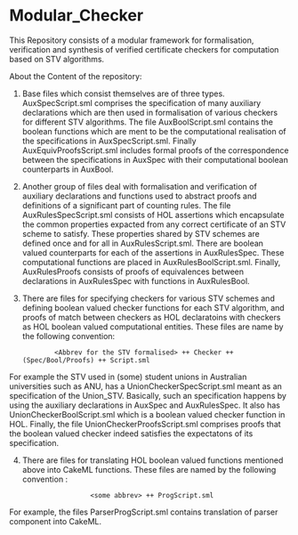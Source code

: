 # Modular_Checker
This Repository consists of a modular framework for formalisation, verification and synthesis of verified certificate checkers for computation based on STV algorithms.


About the Content of the repository: 



1. Base files which consist themselves are of three types. AuxSpecScript.sml comprises the specification of many auxiliary declarations which are then used in formalisation of various checkers for different STV algorithms. The file AuxBoolScript.sml contains the boolean functions which are ment to be the computational realisation of the specifications in AuxSpecScript.sml. Finally AuxEquivProofsScript.sml includes formal proofs of the correspondence between the specifications in AuxSpec with their computational boolean counterparts in AuxBool.

2. Another group of files deal with formalisation and verification of auxiliary declarations and functions used to abstract proofs and definitions of a significant part of counting rules. The file AuxRulesSpecScript.sml consists of HOL assertions which encapsulate the common properties expacted from any correct certificate of an STV scheme to satisfy. These properties shared by STV schemes are defined once and for all in AuxRulesScript.sml. There are boolean valued counterparts for each of the assertions in AuxRulesSpec. These computational functions are placed in AuxRulesBoolScript.sml. Finally, AuxRulesProofs consists of proofs of equivalences between declarations in AuxRulesSpec with functions in AuxRulesBool. 

3. There are files for specifying checkers for various STV schemes and defining  boolean valued checker functions for each STV algorithm, and proofs of match between checkers as HOL declaratoins with checkers as HOL boolean valued computational entities. These files are name by the following convention:
             
               <Abbrev for the STV formalised> ++ Checker ++ (Spec/Bool/Proofs) ++ Script.sml

For example the STV used in (some) student unions in Australian universities such as ANU, has a UnionCheckerSpecScript.sml meant as an specification of the Union_STV. Basically, such an specification happens by using the auxiliary declarations in AuxSpec and AuxRulesSpec. It also has UnionCheckerBoolScript.sml which is a boolean valued checker function in HOL. Finally, the file UnionCheckerProofsScript.sml comprises proofs that the boolean valued checker indeed satisfies the expectatons of its specification. 

4. There are files for translating HOL boolean valued functions mentioned above into CakeML functions. These files are named by the following convention :

                        <some abbrev> ++ ProgScript.sml

For example, the files ParserProgScript.sml contains translation of parser component into CakeML. 
     
